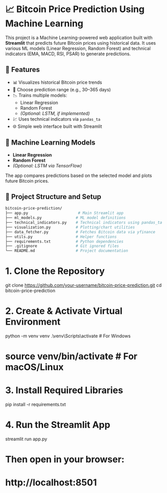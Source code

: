 # 📈 Bitcoin Price Prediction Using Machine Learning

This project is a Machine Learning-powered web application built with **Streamlit** that predicts future Bitcoin prices using historical data. It uses various ML models (Linear Regression, Random Forest) and technical indicators (EMA, MACD, RSI, PSAR) to generate predictions.

## 📌 Features

- 📊 Visualizes historical Bitcoin price trends  
- 🔁 Choose prediction range (e.g., 30–365 days)  
- 📉 Trains multiple models:  
  - Linear Regression  
  - Random Forest  
  - *(Optional: LSTM, if implemented)*  
- 💹 Uses technical indicators via `pandas_ta`  
- 🌐 Simple web interface built with Streamlit

## 🧠 Machine Learning Models

- **Linear Regression**
- **Random Forest**
- *(Optional: LSTM via TensorFlow)*

The app compares predictions based on the selected model and plots future Bitcoin prices.

## 📁 Project Structure and Setup

```bash
bitcoin-price-prediction/
├── app.py                      # Main Streamlit app
├── ml_models.py               # ML model definitions
├── technical_indicators.py    # Technical indicators using pandas_ta
├── visualization.py           # Plotting/chart utilities
├── data_fetcher.py            # Fetches Bitcoin data via yfinance
├── utils.py                   # Helper functions
├── requirements.txt           # Python dependencies
├── .gitignore                 # Git ignored files
└── README.md                  # Project documentation
```
# 1. Clone the Repository
git clone https://github.com/your-username/bitcoin-price-prediction.git
cd bitcoin-price-prediction

# 2. Create & Activate Virtual Environment
python -m venv venv
.\venv\Scripts\activate         # For Windows
# source venv/bin/activate      # For macOS/Linux

# 3. Install Required Libraries
pip install -r requirements.txt

# 4. Run the Streamlit App
streamlit run app.py

# Then open in your browser:
# http://localhost:8501
